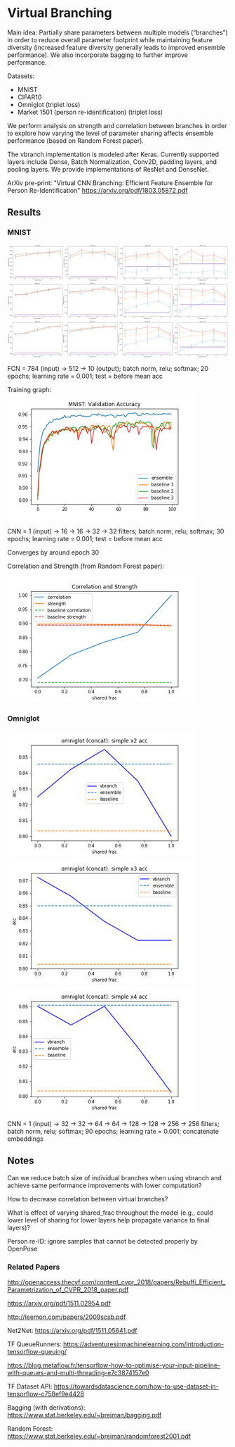 # Virtual Branching

Main idea: Partially share parameters between multiple models (“branches”) in order to reduce overall parameter footprint while maintaining feature diversity (increased feature diversity generally leads to improved ensemble performance). We also incorporate bagging to further improve performance.

Datasets:
- MNIST
- CIFAR10
- Omniglot (triplet loss)
- Market 1501 (person re-identification) (triplet loss)

We perform analysis on strength and correlation between branches in order to explore how varying the level of parameter sharing affects ensemble performance (based on Random Forest paper).

The vbranch implementation is modeled after Keras. Currently supported layers include Dense, Batch Normalization, Conv2D, padding layers, and pooling layers. We provide implementations of ResNet and DenseNet.

ArXiv pre-print: "Virtual CNN Branching: Efficient Feature Ensemble for Person Re-Identification"
https://arxiv.org/pdf/1803.05872.pdf

## Results

### MNIST

![fcn-results](figs/paper/mnist-fcn-2.png)
![fcn-results](figs/paper/mnist-fcn-3.png)
![fcn-results](figs/paper/mnist-fcn-4.png)

FCN = 784 (input) -> 512 -> 10 (output); batch norm, relu; softmax; 20 epochs;
learning rate = 0.001; test = before mean acc

Training graph:
![mnist-val-acc](old/06072019/figs/mnist-val-acc.png)

CNN = 1 (input) -> 16 -> 16 -> 32 -> 32 filters; batch norm, relu; softmax; 30 epochs;
learning rate = 0.001; test = before mean acc

Converges by around epoch 30

Correlation and Strength (from Random Forest paper):

![corr-strength](old/06072019/figs/correlation-strength.png)

### Omniglot

![omniglot-results](old/06072019/figs/omniglot-simple-2-concat-results.png)
![omniglot-results](old/06072019/figs/omniglot-simple-3-concat-results.png)
![omniglot-results](old/06072019/figs/omniglot-simple-4-concat-results.png)

CNN = 1 (input) -> 32 -> 32 -> 64 -> 64 -> 128 -> 128 -> 256 -> 256 filters; batch norm, relu; softmax; 90 epochs;
learning rate = 0.001; concatenate embeddings

## Notes

Can we reduce batch size of individual branches when using vbranch and achieve same performance improvements with lower computation?

How to decrease correlation between virtual branches?

What is effect of varying shared_frac throughout the model (e.g., could lower level of sharing for lower layers help propagate variance to final layers)?

Person re-ID: ignore samples that cannot be detected properly by OpenPose

### Related Papers

http://openaccess.thecvf.com/content_cvpr_2018/papers/Rebuffi_Efficient_Parametrization_of_CVPR_2018_paper.pdf

https://arxiv.org/pdf/1511.02954.pdf

http://leemon.com/papers/2009scsb.pdf

Net2Net:
https://arxiv.org/pdf/1511.05641.pdf

TF QueueRunners:
https://adventuresinmachinelearning.com/introduction-tensorflow-queuing/

https://blog.metaflow.fr/tensorflow-how-to-optimise-your-input-pipeline-with-queues-and-multi-threading-e7c3874157e0

TF Dataset API:
https://towardsdatascience.com/how-to-use-dataset-in-tensorflow-c758ef9e4428

Bagging (with derivations):
https://www.stat.berkeley.edu/~breiman/bagging.pdf

Random Forest:
https://www.stat.berkeley.edu/~breiman/randomforest2001.pdf
